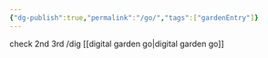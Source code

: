 ```yaml
---
{"dg-publish":true,"permalink":"/go/","tags":["gardenEntry"]}
---
```


check
2nd
3rd
/dig
[[digital garden go\|digital garden go]]

